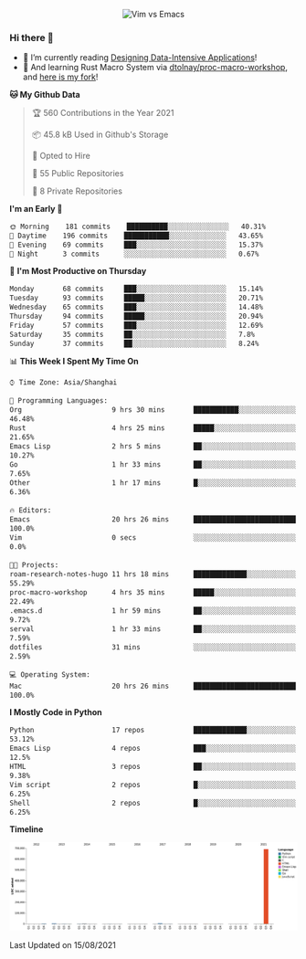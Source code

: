 <p align="center">
    <img src="https://gist.githubusercontent.com/coldnight/e696baffb094e71c96cb302118878eae/raw/40ea5053a6f66cc65f90f437e4173497da225958/banner.gif" alt="Vim vs Emacs" />
</p>

### Hi there 👋

- 📖 I’m currently reading [Designing Data-Intensive Applications](https://www.oreilly.com/library/view/designing-data-intensive-applications/9781491903063/)!
- 🌱 And learning Rust Macro System via [dtolnay/proc-macro-workshop](https://github.com/dtolnay/proc-macro-workshop), and [here is my fork](https://github.com/coldnight/proc-macro-workshop)!

<!--START_SECTION:waka-->
**🐱 My Github Data** 

> 🏆 560 Contributions in the Year 2021
 > 
> 📦 45.8 kB Used in Github's Storage 
 > 
> 💼 Opted to Hire
 > 
> 📜 55 Public Repositories 
 > 
> 🔑 8 Private Repositories  
 > 
**I'm an Early 🐤** 

```text
🌞 Morning    181 commits    ██████████░░░░░░░░░░░░░░░   40.31% 
🌆 Daytime    196 commits    ███████████░░░░░░░░░░░░░░   43.65% 
🌃 Evening    69 commits     ███░░░░░░░░░░░░░░░░░░░░░░   15.37% 
🌙 Night      3 commits      ░░░░░░░░░░░░░░░░░░░░░░░░░   0.67%

```
📅 **I'm Most Productive on Thursday** 

```text
Monday       68 commits     ███░░░░░░░░░░░░░░░░░░░░░░   15.14% 
Tuesday      93 commits     █████░░░░░░░░░░░░░░░░░░░░   20.71% 
Wednesday    65 commits     ███░░░░░░░░░░░░░░░░░░░░░░   14.48% 
Thursday     94 commits     █████░░░░░░░░░░░░░░░░░░░░   20.94% 
Friday       57 commits     ███░░░░░░░░░░░░░░░░░░░░░░   12.69% 
Saturday     35 commits     ██░░░░░░░░░░░░░░░░░░░░░░░   7.8% 
Sunday       37 commits     ██░░░░░░░░░░░░░░░░░░░░░░░   8.24%

```


📊 **This Week I Spent My Time On** 

```text
⌚︎ Time Zone: Asia/Shanghai

💬 Programming Languages: 
Org                      9 hrs 30 mins       ███████████░░░░░░░░░░░░░░   46.48% 
Rust                     4 hrs 25 mins       █████░░░░░░░░░░░░░░░░░░░░   21.65% 
Emacs Lisp               2 hrs 5 mins        ██░░░░░░░░░░░░░░░░░░░░░░░   10.27% 
Go                       1 hr 33 mins        ██░░░░░░░░░░░░░░░░░░░░░░░   7.65% 
Other                    1 hr 17 mins        █░░░░░░░░░░░░░░░░░░░░░░░░   6.36%

🔥 Editors: 
Emacs                    20 hrs 26 mins      █████████████████████████   100.0% 
Vim                      0 secs              ░░░░░░░░░░░░░░░░░░░░░░░░░   0.0%

🐱‍💻 Projects: 
roam-research-notes-hugo 11 hrs 18 mins      █████████████░░░░░░░░░░░░   55.29% 
proc-macro-workshop      4 hrs 35 mins       █████░░░░░░░░░░░░░░░░░░░░   22.49% 
.emacs.d                 1 hr 59 mins        ██░░░░░░░░░░░░░░░░░░░░░░░   9.72% 
serval                   1 hr 33 mins        ██░░░░░░░░░░░░░░░░░░░░░░░   7.59% 
dotfiles                 31 mins             ░░░░░░░░░░░░░░░░░░░░░░░░░   2.59%

💻 Operating System: 
Mac                      20 hrs 26 mins      █████████████████████████   100.0%

```

**I Mostly Code in Python** 

```text
Python                   17 repos            █████████████░░░░░░░░░░░░   53.12% 
Emacs Lisp               4 repos             ███░░░░░░░░░░░░░░░░░░░░░░   12.5% 
HTML                     3 repos             ██░░░░░░░░░░░░░░░░░░░░░░░   9.38% 
Vim script               2 repos             █░░░░░░░░░░░░░░░░░░░░░░░░   6.25% 
Shell                    2 repos             █░░░░░░░░░░░░░░░░░░░░░░░░   6.25%

```


**Timeline**

![Chart not found](https://raw.githubusercontent.com/coldnight/coldnight/master/charts/bar_graph.png) 


 Last Updated on 15/08/2021
<!--END_SECTION:waka-->
